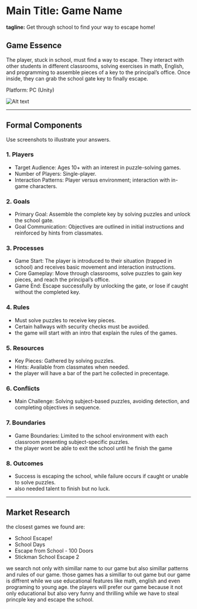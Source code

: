 # Main Title: Game Name

**tagline:** Get through school to find your way to escape home!

## Game Essence

The player, stuck in school, must find a way to escape. They interact with other students in different classrooms, solving exercises in math, English, and programming to assemble pieces of a key to the principal’s office. Once inside, they can grab the school gate key to finally escape.

Platform: PC (Unity)

<img title="a title" alt="Alt text" src="/images/game-cover.png">

---

## Formal Components

Use screenshots to illustrate your answers.

### 1. Players

* Target Audience: Ages 10+ with an interest in puzzle-solving games.
* Number of Players: Single-player.
* Interaction Patterns: Player versus environment; interaction with in-game characters.


### 2. Goals

* Primary Goal: Assemble the complete key by solving puzzles and unlock the school gate.
* Goal Communication: Objectives are outlined in initial instructions and reinforced by hints from classmates.


### 3. Processes

* Game Start: The player is introduced to their situation (trapped in school) and receives basic movement and interaction instructions.
* Core Gameplay: Move through classrooms, solve puzzles to gain key pieces, and reach the principal’s office.
* Game End: Escape successfully by unlocking the gate, or lose if caught without the completed key.


### 4. Rules

* Must solve puzzles to receive key pieces.
* Certain hallways with security checks must be avoided.
* the game will start with an intro that explain the rules of the games.


### 5. Resources

* Key Pieces: Gathered by solving puzzles.
* Hints: Available from classmates when needed.
* the player will have a bar of the part he collected in precentage.

### 6. Conflicts

* Main Challenge: Solving subject-based puzzles, avoiding detection, and completing objectives in sequence.


### 7. Boundaries

* Game Boundaries: Limited to the school environment with each classroom presenting subject-specific puzzles.
* the player wont be able to exit the school until he finish the game


### 8. Outcomes

* Success is escaping the school, while failure occurs if caught or unable to solve puzzles.
* also needed talent to finish but no luck.

---

## Market Research

the closest games we found are:
* School Escape!
* School Days
* Escape from School - 100 Doors
* Stickman School Escape 2


we search not only with simillar name to our game but also simillar patterns and rules of our game. 
those games has a simillar to out game but our game is diffrent while we use educational features like math, english and even programing to young age.
the players will prefer our game because it not only educational but also very funny and thrilling while we have to steal princple key and escape the school.
